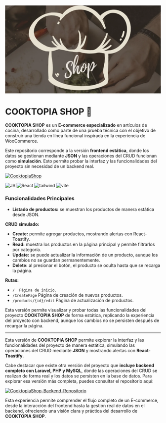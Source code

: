 ![N1](https://github.com/FernadoCodeDev/Cooktopia-frontend/blob/main/Readme/N1.webp)

# COOKTOPIA SHOP 🛒

**COOKTOPIA SHOP** es un **E-commerce especializado** en artículos de cocina, desarrollado como parte de una prueba técnica con el objetivo de construir una tienda en línea funcional inspirada en la experiencia de WooCommerce.

Este repositorio corresponde a la versión **frontend estática**, donde los datos se gestionan mediante **JSON** y las operaciones del CRUD funcionan como **simulación**. Esto permite probar la interfaz y las funcionalidades del proyecto sin necesidad de un backend real.

[![CooktopiaShop](https://img.shields.io/static/v1?message=Cooktopia-Shop&logo=shopee&label=&color=e2d9c8&logoColor=black&labelColor=&style=for-the-badge)](https://cooktopiashop.netlify.app/)
<div align="left">
    
![JS](https://img.shields.io/static/v1?message=javascript&logo=javascript&label=&color=F7DF1E&logoColor=black&labelColor=&style=for-the-badge)
![React](https://img.shields.io/static/v1?message=React&logo=react&label=&color=61DAFB&logoColor=black&labelColor=&style=for-the-badge)
![tailwind](https://img.shields.io/static/v1?message=tailwindCSS&logo=tailwindcss&label=&color=06B6D4&logoColor=white&labelColor=&style=for-the-badge)
![vite](https://img.shields.io/static/v1?message=vite&logo=vite&label=&color=646CFF&logoColor=white&labelColor=&style=for-the-badge)

</div>  

### Funcionalidades Principales

- **Listado de productos:** se muestran los productos de manera estática desde JSON.
  
**CRUD simulado:**
- **Create:** permite agregar productos, mostrando alertas con React-Toastify.
- **Read:** muestra los productos en la página principal y permite filtrarlos por categoría.
- **Update:** se puede actualizar la información de un producto, aunque los cambios no se guardan permanentemente.
- **Delete:** al presionar el botón, el producto se oculta hasta que se recarga la página.

**Rutas:**

- `/  Página de inicio.`
- `/CreatePage` Página de creación de nuevos productos.
- `/products/{id}/edit` Página de actualización de productos.

Esta versión permite visualizar y probar todas las funcionalidades del proyecto **COOKTOPIA SHOP** de forma estática, replicando la experiencia del proyecto con backend, aunque los cambios no se persisten después de recargar la página.

---

Esta versión de **COOKTOPIA SHOP** permite explorar la interfaz y las funcionalidades del proyecto de manera estática, simulando las operaciones del CRUD mediante **JSON** y mostrando alertas con **React-Toastify**.

Cabe destacar que existe otra versión del proyecto que **incluye backend completo con Laravel, PHP y MySQL**, donde las operaciones del CRUD se realizan de forma real y los datos se persisten en la base de datos. Para explorar esa versión más completa, puedes consultar el repositorio aquí:

[![CooktopiaShop-Backend-Repositorio](https://img.shields.io/static/v1?message=Cooktopia-Shop-Backend-Repositorio&logo=github&label=&color=181717&logoColor=white&labelColor=&style=for-the-badge)](https://github.com/FernadoCodeDev/Cooktopia-Backend)

Esta experiencia permite comprender el flujo completo de un E-commerce, desde la interacción del frontend hasta la gestión real de datos en el backend, ofreciendo una visión clara y práctica del desarrollo de **COOKTOPIA SHOP**.





